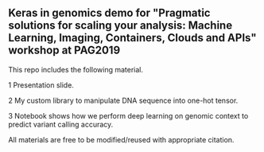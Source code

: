 ## **Keras in genomics demo for "Pragmatic solutions for scaling your analysis: Machine Learning, Imaging, Containers, Clouds and APIs" workshop at PAG2019**

This repo includes the following material.

1 Presentation slide.

2 My custom library to manipulate DNA sequence into one-hot tensor.

3 Notebook shows how we perform deep learning on genomic context to predict variant calling accuracy.

All materials are free to be modified/reused with appropriate citation.

